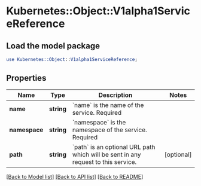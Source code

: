 # Kubernetes::Object::V1alpha1ServiceReference

## Load the model package
```perl
use Kubernetes::Object::V1alpha1ServiceReference;
```

## Properties
Name | Type | Description | Notes
------------ | ------------- | ------------- | -------------
**name** | **string** | &#x60;name&#x60; is the name of the service. Required | 
**namespace** | **string** | &#x60;namespace&#x60; is the namespace of the service. Required | 
**path** | **string** | &#x60;path&#x60; is an optional URL path which will be sent in any request to this service. | [optional] 

[[Back to Model list]](../README.md#documentation-for-models) [[Back to API list]](../README.md#documentation-for-api-endpoints) [[Back to README]](../README.md)


